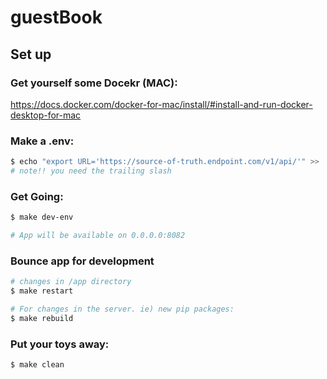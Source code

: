 # guestBook

## Set up 

### Get yourself some Docekr (MAC):
https://docs.docker.com/docker-for-mac/install/#install-and-run-docker-desktop-for-mac

### Make a .env:
```bash
$ echo "export URL='https://source-of-truth.endpoint.com/v1/api/'" >> .env
# note!! you need the trailing slash
```

### Get Going:
```bash
$ make dev-env

# App will be available on 0.0.0.0:8082
```

### Bounce app for development
```bash
# changes in /app directory
$ make restart

# For changes in the server. ie) new pip packages:
$ make rebuild
```

### Put your toys away:
```bash
$ make clean
```
